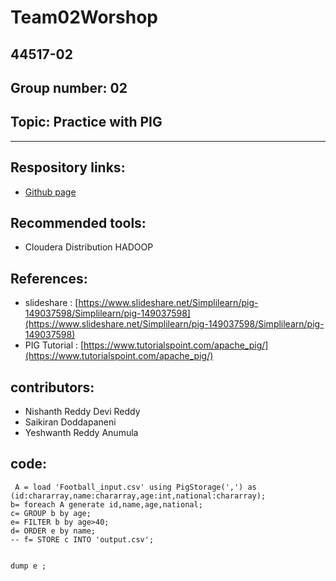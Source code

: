 # Team02Worshop
## 44517-02
## Group number: 02
## Topic: Practice with PIG
------------------------------------------------------------------------------------------------------------------

## Respository links:
-  [Github page](https://github.com/Nishanthreddy1997/Team02Worshop/  "Source")

## Recommended tools:
-  Cloudera Distribution HADOOP

## References:
- slideshare : [https://www.slideshare.net/Simplilearn/pig-149037598/Simplilearn/pig-149037598](https://www.slideshare.net/Simplilearn/pig-149037598/Simplilearn/pig-149037598) 
- PIG Tutorial : [https://www.tutorialspoint.com/apache_pig/](https://www.tutorialspoint.com/apache_pig/)

## contributors:
- Nishanth Reddy Devi Reddy
- Saikiran Doddapaneni
- Yeshwanth Reddy Anumula
## code:
```
 A = load 'Football_input.csv' using PigStorage(',') as (id:chararray,name:chararray,age:int,national:chararray);
b= foreach A generate id,name,age,national;
c= GROUP b by age;
e= FILTER b by age>40;
d= ORDER e by name;
-- f= STORE c INTO 'output.csv';


dump e ;
```
